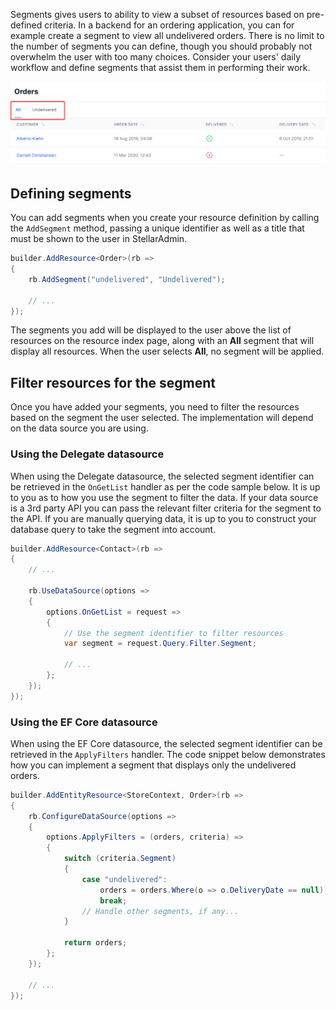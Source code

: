 Segments gives users to ability to view a subset of resources based on pre-defined criteria. In a backend for an ordering application, you can for example create a segment to view all undelivered orders. There is no limit to the number of segments you can define, though you should probably not overwhelm the user with too many choices. Consider your users' daily workflow and define segments that assist them in performing their work.

![](segment-picker.png)

## Defining segments

You can add segments when you create your resource definition by calling the `AddSegment` method, passing a unique identifier as well as a title that must be shown to the user in StellarAdmin. 

```cs
builder.AddResource<Order>(rb =>
{
    rb.AddSegment("undelivered", "Undelivered");

    // ...
});
```

The segments you add will be displayed to the user above the list of resources on the resource index page, along with an **All** segment that will display all resources. When the user selects **All**, no segment will be applied.

## Filter resources for the segment

Once you have added your segments, you need to filter the resources based on the segment the user selected. The implementation will depend on the data source you are using.

### Using the Delegate datasource

When using the Delegate datasource, the selected segment identifier can be retrieved in the `OnGetList` handler as per the code sample below. It is up to you as to how you use the segment to filter the data. If your data source is a 3rd party API you can pass the relevant filter criteria for the segment to the API. If you are manually querying data, it is up to you to construct your database query to take the segment into account.

```cs
builder.AddResource<Contact>(rb =>
{
    // ...

    rb.UseDataSource(options =>
    {
        options.OnGetList = request =>
        {
            // Use the segment identifier to filter resources
            var segment = request.Query.Filter.Segment;

            // ...
        };
    });
});
```

### Using the EF Core datasource

When using the EF Core datasource, the selected segment identifier can be retrieved in the `ApplyFilters` handler. The code snippet below demonstrates how you can implement a segment that displays only the undelivered orders.

```cs
builder.AddEntityResource<StoreContext, Order>(rb =>
{
    rb.ConfigureDataSource(options =>
    {
        options.ApplyFilters = (orders, criteria) =>
        {
            switch (criteria.Segment)
            {
                case "undelivered":
                    orders = orders.Where(o => o.DeliveryDate == null);
                    break;
                // Handle other segments, if any...
            }

            return orders;
        };
    });

    // ...
});
```
